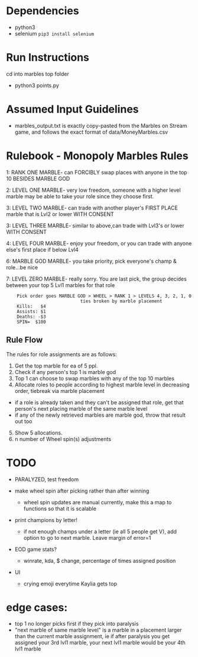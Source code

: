 
# Dependencies
- python3
- selenium `pip3 install selenium`

# Run Instructions 
cd into marbles top folder
- python3 points.py

# Assumed Input Guidelines
- marbles_output.txt is exactly copy-pasted from the Marbles on Stream game, and follows the exact format of data/MoneyMarbles.csv

# Rulebook - Monopoly Marbles Rules
1: RANK ONE MARBLE-    can FORCIBLY swap places with anyone in the top 10
                       BESIDES MARBLE GOD

2: LEVEL ONE MARBLE-   very low freedom, someone with a higher level marble may
                       be able to take your role since they choose first. 

3: LEVEL TWO MARBLE-   can trade with another player's FIRST PLACE marble that
                       is Lvl2 or lower WITH CONSENT

3: LEVEL THREE MARBLE- similar to above,can trade with Lvl3's or lower WITH CONSENT
                       
4: LEVEL FOUR MARBLE- enjoy your freedom, or you can trade with anyone else's first 
                      place if below Lvl4

6: MARBLE GOD MARBLE- you take priority, pick everyone's champ & role...be nice
   
7: LEVEL ZERO MARBLE- really sorry. You are last pick, the group decides between
                      your top 5 Lvl1 marbles for that role

        Pick order goes MARBLE GOD > WHEEL > RANK 1 > LEVELS 4, 3, 2, 1, 0
                                ties broken by marble placement 
        Kills:   $4
        Assists: $1
        Deaths: -$3
        SPIN=  $100

## Rule Flow
The rules for role assignments are as follows:
1. Get the top marble for ea of 5 ppl.
2. Check if any person's top 1 is marble god
3. Top 1 can choose to swap marbles with any of the top 10 marbles
4. Allocate roles to people according to highest marble level in decreasing order, tiebreak via marble placement
  - if a role is already taken and they can't be assigned that role, get that person's next placing marble of the same marble level
  - if any of the newly retrieved marbles are marble god, throw that result out too
5. Show 5 allocations.
6. n number of Wheel spin(s) adjustments

# TODO
- PARALYZED, test freedom
- make wheel spin after picking rather than after winning
  - wheel spin updates are manual currently, make this a map to functions so that it is scalable
- print champions by letter!
  - if not enough champs under a letter (ie all 5 people get V), add option to go to next marble. Leave margin of error=1
- EOD game stats?
  - winrate, kda, $ change, percentage of times assigned position

- UI
  - crying emoji everytime Kaylia gets top

# edge cases:
- top 1 no longer picks first if they pick into paralysis
- "next marble of same marble level" is a marble in a placement larger than the current marble assignment, ie if after paralysis you get assigned your 3rd lvl1 marble, your next lvl1 marble would be your 4th lvl1 marble